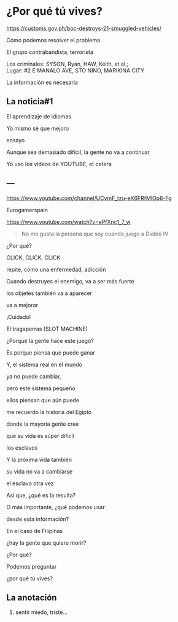 # ¿Por qué tú vives?

https://customs.gov.ph/boc-destroys-21-smuggled-vehicles/

Cómo podemos resolver el problema 

El grupo contrabandista, terrorista

Los criminales: SYSON, Ryan, HAW, Keith, et al.;  
Lugar: #2 E MANALO AVE, STO NINO, MARIKINA CITY

La información es necesaria

## La noticia#1

El aprendizaje de idiomas

Yo mismo sé que mejoro

ensayo

Aunque sea demasiado difícil, la gente no va a continuar

Yo uso los videos de YOUTUBE, et cetera

## —

https://www.youtube.com/channel/UCvmF_tzu-eK6FRfMlOp6-Fg

Eurogamerspain 

https://www.youtube.com/watch?v=ePfXnc1_7_w

> No me gusta la persona que soy cuando juego a Diablo IV

¿Por qué?

CLICK, CLICK, CLICK

repite, como una enfermedad, adicción

Cuando destruyes el enemigo, va a ser más fuerte

los objetes también va a aparecer

va a mejorar

¡Cuidado!

El tragaperras (SLOT MACHINE)

¿Porqué la gente hace este juego?

Es porque piensa que puede ganar

Y, el sistema real en el mundo

ya no puede cambiar, 

pero este sistema pequeño

ellos piensan que aún puede

me recuerdo la historia del Egipto

donde la mayoría gente cree

que su vida es súper dificil

los esclavos

Y la próxima vida también

su vida no va a cambiarse

el esclavo otra vez

Así que, ¿qué es la resulta?

O más importante, ¿qué podemos usar

desde esta información?

En el caso de Filipinas

¿hay la gente que quiere morir?

¿Por qué?

Podemos preguntar 

¿por qué tú vives?

## La anotación

1) sentir miedo, triste...

